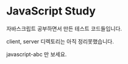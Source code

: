 # JavaScript Study

자바스크립트 공부하면서 만든 테스트 코드들입니다.

client, server 디렉토리는 아직 정리못했습니다.

javascript-abc 만 보세요.